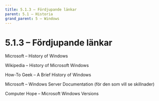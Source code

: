 ```yaml
---
title: 5.1.3 – Fördjupande länkar
parent: 5.1 – Historia
grand_parent: 5 – Windows
---
```

# 5.1.3 – Fördjupande länkar

Microsoft – History of Windows

Wikipedia – History of Microsoft Windows

How-To Geek – A Brief History of Windows

Microsoft – Windows Server Documentation (för den som vill se skillnader)

Computer Hope – Microsoft Windows Versions

